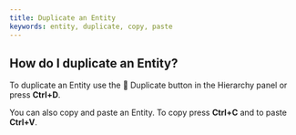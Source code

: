 ```yaml
---
title: Duplicate an Entity
keywords: entity, duplicate, copy, paste
---
```


## How do I duplicate an Entity?

To duplicate an Entity use the <span class="font-icon">&#57638;</span> Duplicate button in the Hierarchy panel or press **Ctrl+D**.

You can also copy and paste an Entity. To copy press **Ctrl+C** and to paste **Ctrl+V**.
